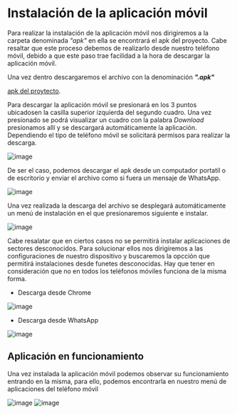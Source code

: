 # Instalación de la aplicación móvil

Para realizar la instalación de la aplicación móvil nos dirigiremos a la carpeta denominada _"apk"_ en ella se encontrará el apk del proyecto. Cabe resaltar que este proceso debemos de realizarlo desde nuestro teléfono móvil, debido a que este paso trae facilidad a la hora de descargar la aplicación móvil.

Una vez dentro descargaremos el archivo con la denominación **_".apk"_**

[apk del proytecto](https://github.com/Byron040601/TesisProyect/tree/master/apk).

Para descargar la aplicación móvil se presionará en los 3 puntos ubicadosen la casilla superior izquierda del segundo cuadro. Una vez presionado se podrá visualizar un cuadro con la palabra _Download_ presionamos allí y se descargará automáticamente la aplicación. Dependiendo el tipo de teléfono móvil se solicitará permisos para realizar la descarga.

![image](https://user-images.githubusercontent.com/58042215/154344528-095bdacd-9ee2-4303-b68f-eb638e97ce60.png)

De ser el caso, podemos descargar el apk desde un computador portatil o de escritorio y enviar el archivo como si fuera un mensaje de WhatsApp.

![image](https://user-images.githubusercontent.com/58042215/154341702-fb59fa2c-a7ef-475f-8b9f-8a37a6acbce1.png)

Una vez realizada la descarga del archivo se desplegará automáticamente un menú de instalación en el que presionaremos siguiente e instalar.

![image](https://user-images.githubusercontent.com/58042215/154345291-666afe76-c55d-4718-baaf-187b4ea233bc.png)

Cabe resalatar que en ciertos casos no se permitirá instalar aplicaciones de sectores desconocidos. Para solucionar ellos nos dirigiremos a las configuraciones de nuestro dispositivo y buscaremos la opcción que permitirá instalaciones desde funetes desconocidas. Hay que tener en consideración que no en todos los teléfonos móviles funciona de la misma forma.

- Descarga desde Chrome

![image](https://user-images.githubusercontent.com/58042215/154346630-bb469a0a-bbd1-4252-81cb-1b7d15fa15a0.png)

- Descarga desde WhatsApp

![image](https://user-images.githubusercontent.com/58042215/154346916-9208b3df-f623-428d-b7b6-b5af244fd258.png)

## Aplicación en funcionamiento

Una vez instalada la aplicación móvil podemos observar su funcionamiento entrando en la misma, para ello, podemos encontrarla en nuestro menú de aplicaciones del teléfono móvil

![image](https://user-images.githubusercontent.com/58042215/154349618-c81d2f62-2013-4aa8-996b-6f0a3bd25c2b.png) ![image](https://user-images.githubusercontent.com/58042215/154349673-f6d10eb7-d417-4c52-9e7e-7d1266771e98.png)





